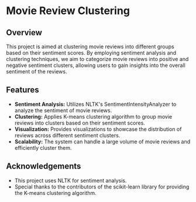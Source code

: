 # Movie Review Clustering

## Overview

This project is aimed at clustering movie reviews into different groups based on their sentiment scores. By employing sentiment analysis and clustering techniques, we aim to categorize movie reviews into positive and negative sentiment clusters, allowing users to gain insights into the overall sentiment of the reviews.

## Features

- **Sentiment Analysis:** Utilizes NLTK's SentimentIntensityAnalyzer to analyze the sentiment of movie reviews.
- **Clustering:** Applies K-means clustering algorithm to group movie reviews into clusters based on their sentiment scores.
- **Visualization:** Provides visualizations to showcase the distribution of reviews across different sentiment clusters.
- **Scalability:** The system can handle a large volume of movie reviews and efficiently cluster them.


## Acknowledgements

- This project uses NLTK for sentiment analysis.
- Special thanks to the contributors of the scikit-learn library for providing the K-means clustering algorithm.


